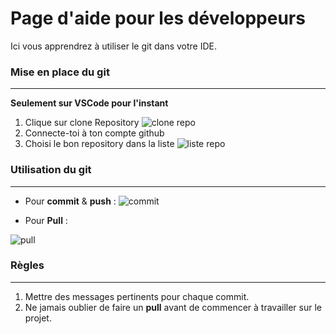 Page d'aide pour les développeurs
===
Ici vous apprendrez à utiliser le git dans votre IDE.

### Mise en place du git

---
**Seulement sur VSCode pour l'instant**
1. Clique sur clone Repository
![clone repo](https://code.visualstudio.com/assets/docs/sourcecontrol/github/git-clone-button.png)
2. Connecte-toi à ton compte github
3. Choisi le bon repository dans la liste
![liste repo](https://code.visualstudio.com/assets/docs/sourcecontrol/github/github-repo-dropdown.png)

### Utilisation du git

---
* Pour **commit** & **push** :
![commit](https://itsfoss.com/content/images/2023/04/push-chnages-to-github-repo-from-vs-code.png)

* Pour **Pull** :

![pull](https://i.ibb.co/yVsJPK1/visual-studio-code-show-git-output.png)

### Règles

---
1. Mettre des messages pertinents pour chaque commit.
2. Ne jamais oublier de faire un **pull** avant de commencer à travailler sur le projet.

